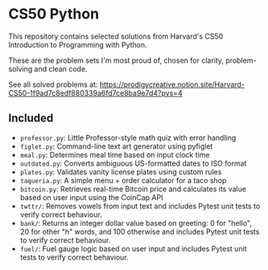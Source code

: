 # CS50 Python

This repository contains selected solutions from Harvard's CS50 Introduction to Programming with Python.

These are the problem sets I'm most proud of, chosen for clarity, problem-solving and clean code.

See all solved problems at:
https://prodigycreative.notion.site/Harvard-CS50-1f9ad7c8edf880339a6fd7ce8ba9e7d4?pvs=4

## Included
- `professor.py`: Little Professor-style math quiz with error handling
- `figlet.py`: Command-line text art generator using pyfiglet
- `meal.py`: Determines meal time based on input clock time
- `outdated.py`: Converts ambiguous US-formatted dates to ISO format
- `plates.py`: Validates vanity license plates using custom rules
- `taqueria.py`: A simple menu + order calculator for a taco shop
- `bitcoin.py`: Retrieves real-time Bitcoin price and calculates its value based on user input using the CoinCap API
- `twttr/`: Removes vowels from input text and includes Pytest unit tests to verify correct behaviour.
- `bank/`: Returns an integer dollar value based on greeting: 0 for "hello", 20 for other "h" words, and 100 otherwise and includes Pytest unit tests to verify correct behaviour.
- `fuel/`: Fuel gauge logic based on user input and includes Pytest unit tests to verify correct behaviour.

